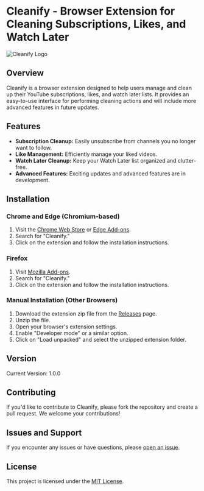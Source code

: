 # Cleanify - Browser Extension for Cleaning Subscriptions, Likes, and Watch Later

![Cleanify Logo](https://imgur.com/a/p3BIk4B) <!-- Add a logo if you have one -->

## Overview

Cleanify is a browser extension designed to help users manage and clean up their YouTube subscriptions, likes, and watch later lists. It provides an easy-to-use interface for performing cleaning actions and will include more advanced features in future updates.

## Features

- **Subscription Cleanup:** Easily unsubscribe from channels you no longer want to follow.
- **Like Management:** Efficiently manage your liked videos.
- **Watch Later Cleanup:** Keep your Watch Later list organized and clutter-free.
- **Advanced Features:** Exciting updates and advanced features are in development.

## Installation

### Chrome and Edge (Chromium-based)

1. Visit the [Chrome Web Store](https://chrome.google.com/webstore/) or [Edge Add-ons](https://microsoftedge.microsoft.com/addons/Microsoft-Edge-Extensions-Home/).
2. Search for "Cleanify."
3. Click on the extension and follow the installation instructions.

### Firefox

1. Visit [Mozilla Add-ons](https://addons.mozilla.org/).
2. Search for "Cleanify."
3. Click on the extension and follow the installation instructions.

### Manual Installation (Other Browsers)

1. Download the extension zip file from the [Releases](https://github.com/armanicdev/Cleanify/releases) page.
2. Unzip the file.
3. Open your browser's extension settings.
4. Enable "Developer mode" or a similar option.
5. Click on "Load unpacked" and select the unzipped extension folder.

## Version

Current Version: 1.0.0

## Contributing

If you'd like to contribute to Cleanify, please fork the repository and create a pull request. We welcome your contributions!

## Issues and Support

If you encounter any issues or have questions, please [open an issue](https://github.com/armanicdev/Cleanify/issues).

## License

This project is licensed under the [MIT License](LICENSE).

